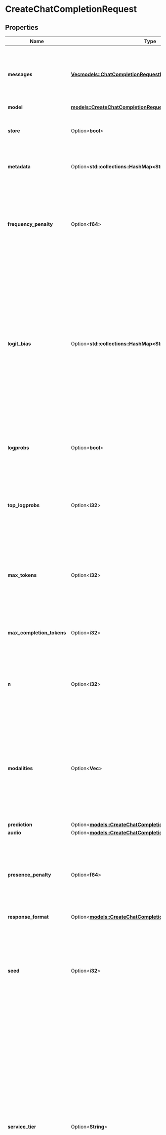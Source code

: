 # CreateChatCompletionRequest

## Properties

Name | Type | Description | Notes
------------ | ------------- | ------------- | -------------
**messages** | [**Vec<models::ChatCompletionRequestMessage>**](ChatCompletionRequestMessage.md) | A list of messages comprising the conversation so far. Depending on the [model](/docs/models) you use, different message types (modalities) are supported, like [text](/docs/guides/text-generation), [images](/docs/guides/vision), and [audio](/docs/guides/audio).  | 
**model** | [**models::CreateChatCompletionRequestModel**](CreateChatCompletionRequest_model.md) |  | 
**store** | Option<**bool**> | Whether or not to store the output of this chat completion request for use in our [model distillation](/docs/guides/distillation) or [evals](/docs/guides/evals) products.  | [optional][default to false]
**metadata** | Option<**std::collections::HashMap<String, String>**> | Developer-defined tags and values used for filtering completions in the [dashboard](https://platform.openai.com/chat-completions).  | [optional]
**frequency_penalty** | Option<**f64**> | Number between -2.0 and 2.0. Positive values penalize new tokens based on their existing frequency in the text so far, decreasing the model's likelihood to repeat the same line verbatim.  [See more information about frequency and presence penalties.](/docs/guides/text-generation)  | [optional][default to 0]
**logit_bias** | Option<**std::collections::HashMap<String, i32>**> | Modify the likelihood of specified tokens appearing in the completion.  Accepts a JSON object that maps tokens (specified by their token ID in the tokenizer) to an associated bias value from -100 to 100. Mathematically, the bias is added to the logits generated by the model prior to sampling. The exact effect will vary per model, but values between -1 and 1 should decrease or increase likelihood of selection; values like -100 or 100 should result in a ban or exclusive selection of the relevant token.  | [optional]
**logprobs** | Option<**bool**> | Whether to return log probabilities of the output tokens or not. If true, returns the log probabilities of each output token returned in the `content` of `message`. | [optional][default to false]
**top_logprobs** | Option<**i32**> | An integer between 0 and 20 specifying the number of most likely tokens to return at each token position, each with an associated log probability. `logprobs` must be set to `true` if this parameter is used. | [optional]
**max_tokens** | Option<**i32**> | The maximum number of [tokens](/tokenizer) that can be generated in the chat completion. This value can be used to control [costs](https://openai.com/api/pricing/) for text generated via API.  This value is now deprecated in favor of `max_completion_tokens`, and is not compatible with [o1 series models](/docs/guides/reasoning).  | [optional]
**max_completion_tokens** | Option<**i32**> | An upper bound for the number of tokens that can be generated for a completion, including visible output tokens and [reasoning tokens](/docs/guides/reasoning).  | [optional]
**n** | Option<**i32**> | How many chat completion choices to generate for each input message. Note that you will be charged based on the number of generated tokens across all of the choices. Keep `n` as `1` to minimize costs. | [optional][default to 1]
**modalities** | Option<**Vec<String>**> | Output types that you would like the model to generate for this request. Most models are capable of generating text, which is the default:  `[\"text\"]`  The `gpt-4o-audio-preview` model can also be used to [generate audio](/docs/guides/audio). To request that this model generate both text and audio responses, you can use:  `[\"text\", \"audio\"]`  | [optional]
**prediction** | Option<[**models::CreateChatCompletionRequestPrediction**](CreateChatCompletionRequest_prediction.md)> |  | [optional]
**audio** | Option<[**models::CreateChatCompletionRequestAudio**](CreateChatCompletionRequest_audio.md)> |  | [optional]
**presence_penalty** | Option<**f64**> | Number between -2.0 and 2.0. Positive values penalize new tokens based on whether they appear in the text so far, increasing the model's likelihood to talk about new topics.  [See more information about frequency and presence penalties.](/docs/guides/text-generation)  | [optional][default to 0]
**response_format** | Option<[**models::CreateChatCompletionRequestResponseFormat**](CreateChatCompletionRequest_response_format.md)> |  | [optional]
**seed** | Option<**i32**> | This feature is in Beta. If specified, our system will make a best effort to sample deterministically, such that repeated requests with the same `seed` and parameters should return the same result. Determinism is not guaranteed, and you should refer to the `system_fingerprint` response parameter to monitor changes in the backend.  | [optional]
**service_tier** | Option<**String**> | Specifies the latency tier to use for processing the request. This parameter is relevant for customers subscribed to the scale tier service:   - If set to 'auto', and the Project is Scale tier enabled, the system will utilize scale tier credits until they are exhausted.   - If set to 'auto', and the Project is not Scale tier enabled, the request will be processed using the default service tier with a lower uptime SLA and no latency guarentee.   - If set to 'default', the request will be processed using the default service tier with a lower uptime SLA and no latency guarentee.   - When not set, the default behavior is 'auto'.    When this parameter is set, the response body will include the `service_tier` utilized.  | [optional][default to Auto]
**stop** | Option<[**models::CreateChatCompletionRequestStop**](CreateChatCompletionRequest_stop.md)> |  | [optional]
**stream** | Option<**bool**> | If set, partial message deltas will be sent, like in ChatGPT. Tokens will be sent as data-only [server-sent events](https://developer.mozilla.org/en-US/docs/Web/API/Server-sent_events/Using_server-sent_events#Event_stream_format) as they become available, with the stream terminated by a `data: [DONE]` message. [Example Python code](https://cookbook.openai.com/examples/how_to_stream_completions).  | [optional][default to false]
**stream_options** | Option<[**models::ChatCompletionStreamOptions**](ChatCompletionStreamOptions.md)> |  | [optional]
**temperature** | Option<**f64**> | What sampling temperature to use, between 0 and 2. Higher values like 0.8 will make the output more random, while lower values like 0.2 will make it more focused and deterministic.  We generally recommend altering this or `top_p` but not both.  | [optional][default to 1]
**top_p** | Option<**f64**> | An alternative to sampling with temperature, called nucleus sampling, where the model considers the results of the tokens with top_p probability mass. So 0.1 means only the tokens comprising the top 10% probability mass are considered.  We generally recommend altering this or `temperature` but not both.  | [optional][default to 1]
**tools** | Option<[**Vec<models::ChatCompletionTool>**](ChatCompletionTool.md)> | A list of tools the model may call. Currently, only functions are supported as a tool. Use this to provide a list of functions the model may generate JSON inputs for. A max of 128 functions are supported.  | [optional]
**tool_choice** | Option<[**models::ChatCompletionToolChoiceOption**](ChatCompletionToolChoiceOption.md)> |  | [optional]
**parallel_tool_calls** | Option<**bool**> | Whether to enable [parallel function calling](/docs/guides/function-calling#configuring-parallel-function-calling) during tool use. | [optional][default to true]
**user** | Option<**String**> | A unique identifier representing your end-user, which can help OpenAI to monitor and detect abuse. [Learn more](/docs/guides/safety-best-practices#end-user-ids).  | [optional]
**function_call** | Option<[**models::CreateChatCompletionRequestFunctionCall**](CreateChatCompletionRequest_function_call.md)> |  | [optional]
**functions** | Option<[**Vec<models::ChatCompletionFunctions>**](ChatCompletionFunctions.md)> | Deprecated in favor of `tools`.  A list of functions the model may generate JSON inputs for.  | [optional]

[[Back to Model list]](../README.md#documentation-for-models) [[Back to API list]](../README.md#documentation-for-api-endpoints) [[Back to README]](../README.md)


